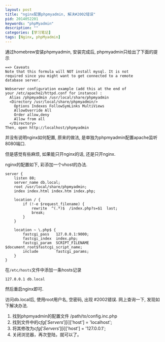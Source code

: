 ```yaml
---
layout: post
title: "nginx配置phpmyadmin, 解决#2002错误"
pid: 2014052201
keywords: "phpMyadmin"
description: ""
categories: [学习笔记]
tags: [Nginx, phpMyadmin]
---
```


通过homebrew安装phpmyadmin, 安装完成后, phpmyadmin只给出了下面的提示

    ==> Caveats
    Note that this formula will NOT install mysql. It is not
    required since you might want to get connected to a remote
    database server.

    Webserver configuration example (add this at the end of
    your /etc/apache2/httpd.conf for instance) :
      Alias /phpmyadmin /usr/local/share/phpmyadmin
      <Directory /usr/local/share/phpmyadmin/>
        Options Indexes FollowSymLinks MultiViews
        AllowOverride All
        Order allow,deny
        Allow from all
      </Directory>
    Then, open http://localhost/phpmyadmin

并没有说明nginx如何配置, 原来的做法, 是单独为phpmyadmin配置apache监听8080端口.

但是感觉有些麻烦, 如果能只开nginx的话, 还是只开nginx.

nginx的配置如下, 彩添加一个vhost的办法.

    server {
        listen 80;
        server_name db.local;
        root /usr/local/share/phpmyadmin;
        index index.html index.htm index.php;

        location / {
            if (!-e $request_filename) {
                rewrite  ^(.*)$  /index.php?s=$1  last;
                break;
            }
        }

        location ~ \.php$ {
            fastcgi_pass   127.0.0.1:9000;
            fastcgi_index  index.php;
            fastcgi_param  SCRIPT_FILENAME  $document_root$fastcgi_script_name;
            include        fastcgi_params;
        }
    }

在`/etc/hosts`文件中添加一条hosts记录

    127.0.0.1 db.local

然后重启nginx即可.

访问db.local后, 使用root用户名, 空密码, 出现 #2002错误. 网上查询一下, 发现如下解决办法.

1. 找到phpmyadmin的配置文件 /path/to/config.inc.php
2. 找到文件中的$cfg['Servers'][$i]['host'] = 'localhost';
3. 将其修改为$cfg['Servers'][$i]['host'] = '127.0.0.1';
4. 关闭浏览器，再次登陆，就可以了。
